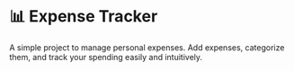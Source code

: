 # 📊 Expense Tracker

A simple project to manage personal expenses. Add expenses, categorize them, and track your spending easily and intuitively.
